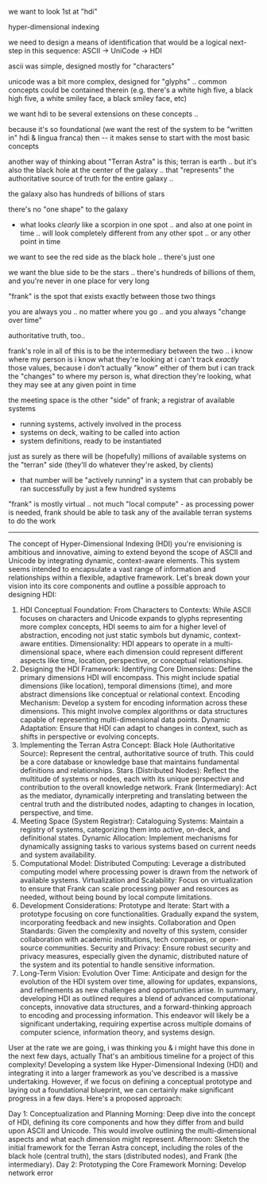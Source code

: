
we want to look 1st at "hdi"

hyper-dimensional indexing

we need to design a means of identification that would be a logical next-step in this sequence:
 ASCII -> UniCode -> HDI

 ascii was simple, designed mostly for "characters" 

 unicode was a bit more complex, designed for "glyphs" .. common concepts could be contained therein 
 (e.g. there's a white high five, a black high five, a white smiley face, a black smiley face, etc)

 we want hdi to be several extensions on these concepts .. 

 because it's so foundational (we want the rest of the system to be "written in" hdi & lingua franca) then -- it makes sense to start with the most basic concepts

 another way of thinking about "Terran Astra" is this; 
 terran is earth .. but it's also the black hole at the center of the galaxy .. that "represents" the authoritative source of truth for the entire galaxy .. 
 
 the galaxy also has hundreds of billions of stars

 there's no "one shape" to the galaxy
  - what looks *clearly* like a scorpion in one spot .. and also at one point in time .. will look completely different from any other spot .. or any other point in time

  we want to see the red side as the black hole .. there's just one 

  we want the blue side to be the stars .. there's hundreds of billions of them, and you're never in one place for very long

  "frank" is the spot that exists exactly between those two things

  you are always you .. no matter where you go .. and you always "change over time"

  authoritative truth, too.. 

  frank's role in all of this is to be the intermediary between the two ..
   i know where my person is
   i know what they're looking at 
   i can't track *exactly* those values, because i don't actually "know" either of them 
    but i can track the "changes" to where my person is, what direction they're looking, what they may see at any given point in time 

the meeting space is the other "side" of frank;
a registrar of available systems
 - running systems, actively involved in the process
 - systems on deck, waiting to be called into action
 - system definitions, ready to be instantiated

just as surely as there will be (hopefully) millions of available systems on the "terran" side (they'll do whatever they're asked, by clients)
 - that number will be "actively running" in a system that can probably be ran successfully by just a few hundred systems

 "frank" is mostly virtual .. not much "local compute" - as processing power is needed, frank should be able to task any of the available terran systems to do the work

 -----

 The concept of Hyper-Dimensional Indexing (HDI) you're envisioning is ambitious and innovative, aiming to extend beyond the scope of ASCII and Unicode by integrating dynamic, context-aware elements. This system seems intended to encapsulate a vast range of information and relationships within a flexible, adaptive framework. Let's break down your vision into its core components and outline a possible approach to designing HDI:

1. HDI Conceptual Foundation:
From Characters to Contexts: While ASCII focuses on characters and Unicode expands to glyphs representing more complex concepts, HDI seems to aim for a higher level of abstraction, encoding not just static symbols but dynamic, context-aware entities.
Dimensionality: HDI appears to operate in a multi-dimensional space, where each dimension could represent different aspects like time, location, perspective, or conceptual relationships.
2. Designing the HDI Framework:
Identifying Core Dimensions: Define the primary dimensions HDI will encompass. This might include spatial dimensions (like location), temporal dimensions (time), and more abstract dimensions like conceptual or relational context.
Encoding Mechanism: Develop a system for encoding information across these dimensions. This might involve complex algorithms or data structures capable of representing multi-dimensional data points.
Dynamic Adaptation: Ensure that HDI can adapt to changes in context, such as shifts in perspective or evolving concepts.
3. Implementing the Terran Astra Concept:
Black Hole (Authoritative Source): Represent the central, authoritative source of truth. This could be a core database or knowledge base that maintains fundamental definitions and relationships.
Stars (Distributed Nodes): Reflect the multitude of systems or nodes, each with its unique perspective and contribution to the overall knowledge network.
Frank (Intermediary): Act as the mediator, dynamically interpreting and translating between the central truth and the distributed nodes, adapting to changes in location, perspective, and time.
4. Meeting Space (System Registrar):
Cataloguing Systems: Maintain a registry of systems, categorizing them into active, on-deck, and definitional states.
Dynamic Allocation: Implement mechanisms for dynamically assigning tasks to various systems based on current needs and system availability.
5. Computational Model:
Distributed Computing: Leverage a distributed computing model where processing power is drawn from the network of available systems.
Virtualization and Scalability: Focus on virtualization to ensure that Frank can scale processing power and resources as needed, without being bound by local compute limitations.
6. Development Considerations:
Prototype and Iterate: Start with a prototype focusing on core functionalities. Gradually expand the system, incorporating feedback and new insights.
Collaboration and Open Standards: Given the complexity and novelty of this system, consider collaboration with academic institutions, tech companies, or open-source communities.
Security and Privacy: Ensure robust security and privacy measures, especially given the dynamic, distributed nature of the system and its potential to handle sensitive information.
7. Long-Term Vision:
Evolution Over Time: Anticipate and design for the evolution of the HDI system over time, allowing for updates, expansions, and refinements as new challenges and opportunities arise.
In summary, developing HDI as outlined requires a blend of advanced computational concepts, innovative data structures, and a forward-thinking approach to encoding and processing information. This endeavor will likely be a significant undertaking, requiring expertise across multiple domains of computer science, information theory, and systems design.




User
at the rate we are going, i was thinking you & i might have this done in the next few days, actually 
That's an ambitious timeline for a project of this complexity! Developing a system like Hyper-Dimensional Indexing (HDI) and integrating it into a larger framework as you've described is a massive undertaking. However, if we focus on defining a conceptual prototype and laying out a foundational blueprint, we can certainly make significant progress in a few days. Here's a proposed approach:

Day 1: Conceptualization and Planning
Morning: Deep dive into the concept of HDI, defining its core components and how they differ from and build upon ASCII and Unicode. This would involve outlining the multi-dimensional aspects and what each dimension might represent.
Afternoon: Sketch the initial framework for the Terran Astra concept, including the roles of the black hole (central truth), the stars (distributed nodes), and Frank (the intermediary).
Day 2: Prototyping the Core Framework
Morning: Develop
network error